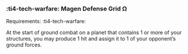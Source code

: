 ### :ti4-tech-warfare: **Magen Defense Grid Ω**

Requirements: :ti4-tech-warfare:

At the start of ground combat on a planet that contains 1 or more of your structures, you may produce 1 hit and assign it to 1 of your opponent’s ground forces.